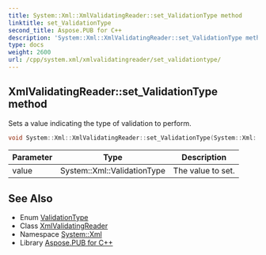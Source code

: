 ```yaml
---
title: System::Xml::XmlValidatingReader::set_ValidationType method
linktitle: set_ValidationType
second_title: Aspose.PUB for C++
description: 'System::Xml::XmlValidatingReader::set_ValidationType method. Sets a value indicating the type of validation to perform in C++.'
type: docs
weight: 2600
url: /cpp/system.xml/xmlvalidatingreader/set_validationtype/
---
```

## XmlValidatingReader::set_ValidationType method


Sets a value indicating the type of validation to perform.

```cpp
void System::Xml::XmlValidatingReader::set_ValidationType(System::Xml::ValidationType value)
```


| Parameter | Type | Description |
| --- | --- | --- |
| value | System::Xml::ValidationType | The value to set. |

## See Also

* Enum [ValidationType](../../validationtype/)
* Class [XmlValidatingReader](../)
* Namespace [System::Xml](../../)
* Library [Aspose.PUB for C++](../../../)
